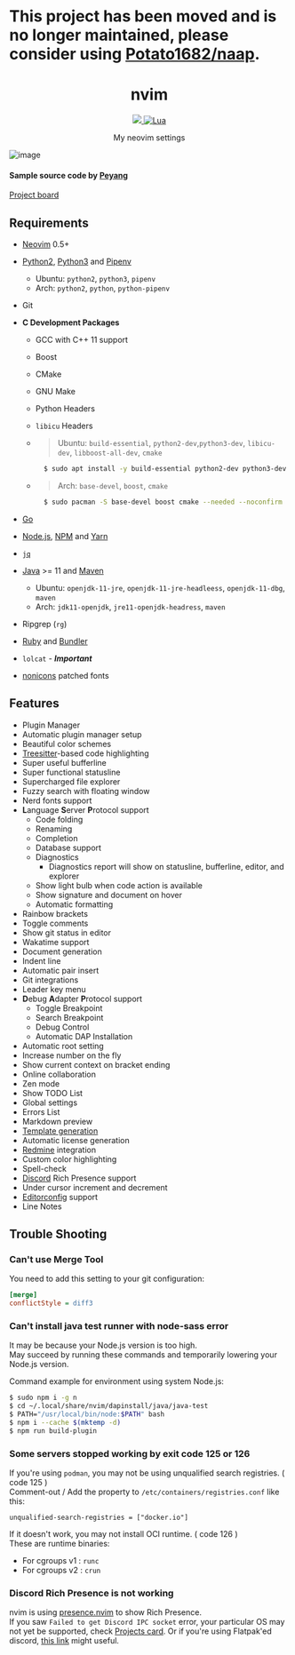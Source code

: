 # This project has been moved and is no longer maintained, please consider using [Potato1682/naap](https://github.com/Potato1682/naap).

<h1 align="center">nvim</h1>
<p align="center">
  <a href="https://neovim.io">
    <img src="https://img.shields.io/badge/neovim-%2357A143.svg?&style=for-the-badge&logo=neovim&logoColor=white">
  </a>
  <a href="https://github.com/Potato1682/nvim/blob/main/init.lua">
    <img alt="Lua" src="https://img.shields.io/badge/lua-%232C2D72.svg?style=for-the-badge&logo=lua&logoColor=white">
  </a>
</p>
<p align="center">My neovim settings</p>

![image](https://user-images.githubusercontent.com/48394190/120484401-ff21c200-c3ed-11eb-9036-cf03a0aa1335.png)

#### Sample source code by [Peyang](https://github.com/peyang-Celeron)

[Project board](https://github.com/Potato1682/nvim/projects/1)

## Requirements

- [Neovim](https://neovim.io) 0.5+
- [Python2](https://docs.python.org/2.7), [Python3](https://www.python.org) and [Pipenv](https://github.com/pypa/pipenv)
  - Ubuntu: `python2`, `python3`, `pipenv`
  - Arch: `python2`, `python`, `python-pipenv`
- Git
- **C Development Packages**
  - GCC with C++ 11 support
  - Boost
  - CMake
  - GNU Make
  - Python Headers
  - `libicu` Headers

  - > Ubuntu: `build-essential`, `python2-dev`,`python3-dev`, `libicu-dev`, `libboost-all-dev`, `cmake`
    ```sh
      $ sudo apt install -y build-essential python2-dev python3-dev libicu-dev libboost-all-dev cmake
    ```
  - > Arch: `base-devel`, `boost`, `cmake`
    ```sh
      $ sudo pacman -S base-devel boost cmake --needed --noconfirm
    ```

- [Go](https://golang.org)
- [Node.js](https://nodejs.org), [NPM](https://github.com/npm/cli) and [Yarn](https://yarnpkg.com)
- [`jq`](https://github.com/stedolan/jq)
- [Java](https://openjdk.java.net) >= 11 and [Maven](https://maven.apache.org)
  - Ubuntu: `openjdk-11-jre`, `openjdk-11-jre-headleess`, `openjdk-11-dbg`, `maven`
  - Arch: `jdk11-openjdk`, `jre11-openjdk-headress`, `maven`
- Ripgrep (`rg`)
- [Ruby](https://www.ruby-lang.org) and [Bundler](https://bundler.io)
- `lolcat` - **_Important_**
- [nonicons](https://github.com/yamatsum/nonicons) patched fonts

## Features

- Plugin Manager
- Automatic plugin manager setup
- Beautiful color schemes
- [Treesitter](https://tree-sitter.github.io/tree-sitter)-based code highlighting
- Super useful bufferline
- Super functional statusline
- Supercharged file explorer
- Fuzzy search with floating window
- Nerd fonts support
- **L**anguage **S**erver **P**rotocol support
  - Code folding
  - Renaming
  - Completion
  - Database support
  - Diagnostics
    - Diagnostics report will show on statusline, bufferline, editor, and explorer
  - Show light bulb when code action is available
  - Show signature and document on hover
  - Automatic formatting
- Rainbow brackets
- Toggle comments
- Show git status in editor
- Wakatime support
- Document generation
- Indent line
- Automatic pair insert
- Git integrations
- Leader key menu
- **D**ebug **A**dapter **P**rotocol support
  - Toggle Breakpoint
  - Search Breakpoint
  - Debug Control
  - Automatic DAP Installation
- Automatic root setting
- Increase number on the fly
- Show current context on bracket ending
- Online collaboration
- Zen mode
- Show TODO List
- Global settings
- Errors List
- Markdown preview
- [Template generation](docs/TEMPLATE-FILE.md)
- Automatic license generation
- [Redmine](https://www.redmine.org) integration
- Custom color highlighting
- Spell-check
- [Discord](https://discord.com) Rich Presence support
- Under cursor increment and decrement
- [Editorconfig](https://editorconfig.org) support
- Line Notes

## Trouble Shooting

### Can't use Merge Tool

You need to add this setting to your git configuration:
```ini
[merge]
conflictStyle = diff3
```

### Can't install java test runner with node-sass error

It may be because your Node.js version is too high.  
May succeed by running these commands and temporarily lowering your Node.js version.

Command example for environment using system Node.js:

```bash
$ sudo npm i -g n
$ cd ~/.local/share/nvim/dapinstall/java/java-test
$ PATH="/usr/local/bin/node:$PATH" bash
$ npm i --cache $(mktemp -d)
$ npm run build-plugin
```

### Some servers stopped working by exit code 125 or 126

If you're using `podman`, you may not be using unqualified search registries. ( code 125 )  
Comment-out / Add the property to `/etc/containers/registries.conf` like this:

```tst
unqualified-search-registries = ["docker.io"]
```

If it doesn't work, you may not install OCI runtime. ( code 126 )  
These are runtime binaries:

- For cgroups v1 : `runc`
- For cgroups v2 : `crun`

### Discord Rich Presence is not working

nvim is using [presence.nvim](https://github.com/andweeb/presence.nvim) to show Rich Presence.  
If you saw `Failed to get Discord IPC socket` error, your particular OS may not yet be supported, check [Projects card](https://github.com/andweeb/presence.nvim/projects/1#column-14183588).
Or if you're using Flatpak'ed discord, [this link](<https://github.com/flathub/com.discordapp.Discord/wiki/Rich-Precense-(discord-rpc)>) might useful.
